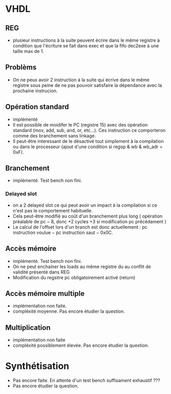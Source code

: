 # VHDL

## REG

- plusieur instructions à la suite peuvent écrire dans le même registre à condition que l'écriture se fait dans exec et que la fifo dec2exe à une taille max de 1. 

## Problèms

 - On ne peux avoir 2 instruction à la suite qui écrive dans le même registre sous peine de ne pas pouvoir satisfaire la dépendance avec la prochaine instrucion.
 
## Opération standard

 - implémenté
 - Il est possible de moidifer le PC (registre 15) avec des opération standard (mov, add, sub, and, or, etc...). Ces instruction ce comporteron comme des branchement sans linkage.
 - Il peut-être interessant de le désactivé tout simplement à la compilation ou dans le processeur (ajout d'une condition si regop & wb & wb_adr = 0xF).

## Branchement

 - implémenté. Test bench non fini.

### Delayed slot

 - on a 2 delayed slot ce qui peut avoir un impact à la compilation si ce n'est pas le comportement habituelle.
 - Cela peut-être modifié au coût d'un branchement plus long ( opération préalable de $\text{pc} - 8$, donc +2 cycles +3 si modification pc précédament )
 - Le calcul de l'offset lors d'un branch est donc actuellement : $\text{pc instruction voulue} - \text{pc instruction saut} - \text{0x0C}$. 

## Accès mémoire

 - implémenté. Test bench non fini.
 - On ne peut enchainer les loads au même registre du au conflit de validité présenté dans REG
 - Modification du regsitre pc obligatoirement activé (return)
 
## Accès mémoire multiple

 - implémentation non faite.
 - compléxité moyenne. Pas encore étudier la question.

## Multiplication

 - implémentation non faite
 - compléxité possiblement élevée. Pas encore étudier la question.
 
# Synthétisation

 - Pas encore faite. En attente d'un test bench suffisament exhaustif ???
 - Pas encore étudier la question.
